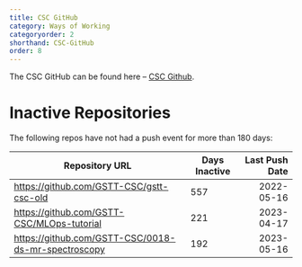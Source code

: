 ```yaml
---
title: CSC GitHub
category: Ways of Working
categoryorder: 2
shorthand: CSC-GitHub
order: 8
---
```


The CSC GitHub can be found here – <a href="https://github.com/GSTT-CSC/">CSC Github</a>.

# Inactive Repositories

The following repos have not had a push event for more than 180 days:

| Repository URL | Days Inactive | Last Push Date |
| --- | --- | ---: |
| https://github.com/GSTT-CSC/gstt-csc-old | 557 | 2022-05-16 |
| https://github.com/GSTT-CSC/MLOps-tutorial | 221 | 2023-04-17 |
| https://github.com/GSTT-CSC/0018-ds-mr-spectroscopy | 192 | 2023-05-16 |
